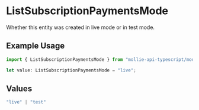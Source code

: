 # ListSubscriptionPaymentsMode

Whether this entity was created in live mode or in test mode.

## Example Usage

```typescript
import { ListSubscriptionPaymentsMode } from "mollie-api-typescript/models/operations";

let value: ListSubscriptionPaymentsMode = "live";
```

## Values

```typescript
"live" | "test"
```
